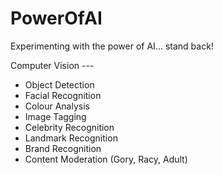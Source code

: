 # PowerOfAI

Experimenting with the power of AI... stand back!

Computer Vision ---

- Object Detection
- Facial Recognition
- Colour Analysis
- Image Tagging
- Celebrity Recognition
- Landmark Recognition
- Brand Recognition
- Content Moderation (Gory, Racy, Adult)
